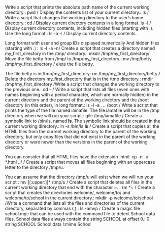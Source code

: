 Write a script that prints the absolute path name of the current working directory.: pwd / Display the contents list of your current directory.: ls / Write a script that changes the working directory to the user’s home directory.: cd / Display current directory contents in a long format :ls -l / Display current directory contents, including hidden files (starting with .). Use the long format.: ls -a -l / Display current directory contents.

Long format
with user and group IDs displayed numerically
And hidden files (starting with .) : ls -l -a -n/ Create a script that creates a directory named my_first_directory in the /tmp/ directory.: mkdir /tmp/my_first_directory/ Move the file betty from /tmp/ to /tmp/my_first_directory.: mv /tmp/betty /tmp/my_first_directory / elete the file betty.

The file betty is in /tmp/my_first_directory: rm /tmp/my_first_directory/betty / Delete the directory my_first_directory that is in the /tmp directory.: rmdir /tmp/my_first_directory /Write a script that changes the working directory to the previous one.: cd - / Write a script that lists all files (even ones with names beginning with a period character, which are normally hidden) in the current directory and the parent of the working directory and the /boot directory (in this order), in long format.: ls -l -a . .. /boot / Write a script that prints the type of the file named iamafile. The file iamafile will be in the /tmp directory when we will run your script.: gile /tmp/iamafile / Create a symbolic link to /bin/ls, named __ls__. The symbolic link should be created in the current working directory.: ln -s /bin/ls __ls__ / Create a script that copies all the HTML files from the current working directory to the parent of the working directory, but only copy files that did not exist in the parent of the working directory or were newer than the versions in the parent of the working directory.

You can consider that all HTML files have the extension .html: cp -n -u *.html ../ / Create a script that moves all files beginning with an uppercase letter to the directory /tmp/u.

You can assume that the directory /tmp/u will exist when we will run your script : mv [[:upper:]]* /tmp/u / Create a script that deletes all files in the current working directory that end with the character ~. : rm *~ / Create a script that creates the directories welcome/, welcome/to/ and welcome/to/school in the current directory.: mkdir -p welcome/to/school /Write a command that lists all the files and directories of the current directory, separated by commas (,).:
ls -amvp / Create a magic file school.mgc that can be used with the command file to detect School data files. School data files always contain the string SCHOOL at offset 0.: 0 string SCHOOL School data !:mime School
